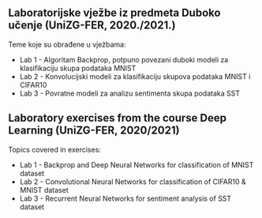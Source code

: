 Laboratorijske vježbe iz predmeta Duboko učenje (UniZG-FER, 2020./2021.)
--

Teme koje su obrađene u vježbama:
  - Lab 1 - Algoritam Backprop, potpuno povezani duboki modeli za klasifikaciju skupa podataka MNIST
  - Lab 2 - Konvolucijski modeli za klasifikaciju skupova podataka MNIST i CIFAR10
  - Lab 3 - Povratne modeli za analizu sentimenta skupa podataka SST



Laboratory exercises from the course Deep Learning (UniZG-FER, 2020/2021)
--

Topics covered in exercises:
  - Lab 1 - Backprop and Deep Neural Networks for classification of MNIST dataset
  - Lab 2 - Convolutional Neural Networks for classification of CIFAR10 & MNIST dataset
  - Lab 3 - Recurrent Neural Networks for sentiment analysis of SST dataset

